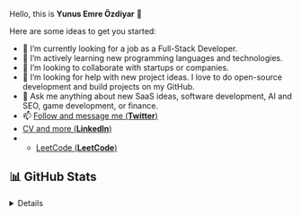 Hello, this is **Yunus Emre Özdiyar** 👋

Here are some ideas to get you started:

- 🔭 I’m currently looking for a job as a Full-Stack Developer.
- 🌱 I’m actively learning new programming languages and technologies.
- 👯 I’m looking to collaborate with startups or companies.
- 🤔 I’m looking for help with new project ideas. I love to do open-source development and build projects on my GitHub. 
- 💬 Ask me anything about new SaaS ideas, software development, AI and SEO, game development, or finance. 
- 📫 [Follow and message me (**Twitter**)](https://twitter.com/emreozdiyar)
-    [CV and more (**LinkedIn**)](https://linkedin.com/in/yunusemreozdiyar)
-    - [LeetCode (**LeetCode**)](https://leetcode.com/u/incendies/)

## 📊 GitHub Stats

<details>

![Anurag's GitHub stats](https://github-readme-stats.vercel.app/api?username=incendies&show_icons=true&theme=radical)

</details>
